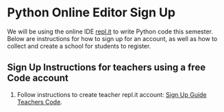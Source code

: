 # Python Online Editor Sign Up

We will be using the online IDE [repl.it](https://repl.it) to write Python code this semester.  Below are instructions for how to sign up for an account, as well as how to collect and create a school for students to register.

## Sign Up Instructions for teachers using a free Code account

1. Follow instructions to create teacher repl.it account: [Sign Up Guide Teachers Code].

[Sign Up Guide Teachers Code]:https://github.com/Areson/2nd-semester-introduction-to-computer-science/raw/master/units/1_unit/replit_teacher.docx
